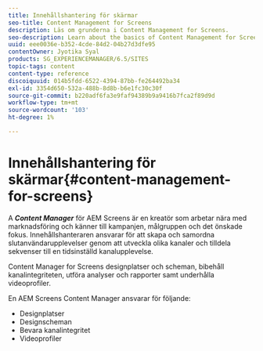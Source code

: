 ```yaml
---
title: Innehållshantering för skärmar
seo-title: Content Management for Screens
description: Läs om grunderna i Content Management for Screens.
seo-description: Learn about the basics of Content Management for Screens.
uuid: eee0036e-b352-4cde-84d2-04b27d3dfe95
contentOwner: Jyotika Syal
products: SG_EXPERIENCEMANAGER/6.5/SITES
topic-tags: content
content-type: reference
discoiquuid: 014b5fdd-6522-4394-87bb-fe264492ba34
exl-id: 3354d650-532a-488b-8d8b-b6e1fc30c30f
source-git-commit: b220adf6fa3e9faf94389b9a9416b7fca2f89d9d
workflow-type: tm+mt
source-wordcount: '103'
ht-degree: 1%

---
```


# Innehållshantering för skärmar{#content-management-for-screens}

A ***Content Manager*** för AEM Screens är en kreatör som arbetar nära med marknadsföring och känner till kampanjen, målgruppen och det önskade fokus. Innehållshanteraren ansvarar för att skapa och samordna slutanvändarupplevelser genom att utveckla olika kanaler och tilldela sekvenser till en tidsinställd kanalupplevelse.

Content Manager for Screens designplatser och scheman, bibehåll kanalintegriteten, utföra analyser och rapporter samt underhålla videoprofiler.

En AEM Screens Content Manager ansvarar för följande:

* Designplatser
* Designscheman
* Bevara kanalintegritet
* Videoprofiler

